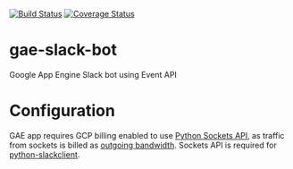 [![Build Status](https://travis-ci.org/marcin-kolda/gae-slack-bot.svg?branch=master)](https://travis-ci.org/marcin-kolda/gae-slack-bot)
[![Coverage Status](https://coveralls.io/repos/github/marcin-kolda/gae-slack-bot/badge.svg?branch=master)](https://coveralls.io/github/marcin-kolda/gae-slack-bot?branch=master)
# gae-slack-bot
Google App Engine Slack bot using Event API

# Configuration

GAE app requires GCP billing enabled to use [Python Sockets API](https://cloud.google.com/appengine/docs/standard/python/sockets/),
as traffic from sockets is billed as [outgoing bandwidth](https://cloud.google.com/appengine/docs/pricing#Billable_Resource_Unit_Costs).
Sockets API is required for [python-slackclient](https://github.com/slackapi/python-slackclient).